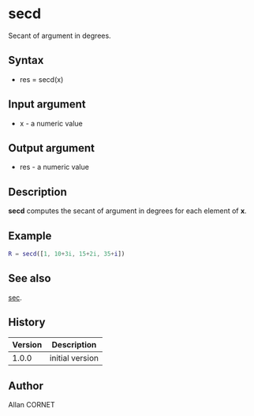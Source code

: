 # secd

Secant of argument in degrees.

## Syntax

- res = secd(x)

## Input argument

- x - a numeric value

## Output argument

- res - a numeric value

## Description

<b>secd</b> computes the secant of argument in degrees for each element of <b>x</b>.

## Example

```matlab
R = secd([1, 10+3i, 15+2i, 35+i])
```

## See also

[sec](sec.html).

## History

| Version | Description     |
| ------- | --------------- |
| 1.0.0   | initial version |

## Author

Allan CORNET

